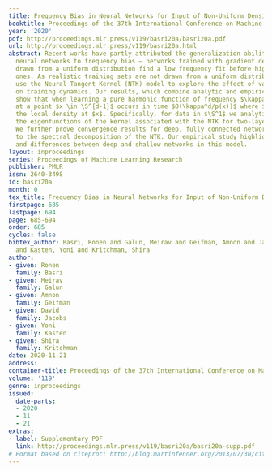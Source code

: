 ```yaml
---
title: Frequency Bias in Neural Networks for Input of Non-Uniform Density
booktitle: Proceedings of the 37th International Conference on Machine Learning
year: '2020'
pdf: http://proceedings.mlr.press/v119/basri20a/basri20a.pdf
url: http://proceedings.mlr.press/v119/basri20a.html
abstract: Recent works have partly attributed the generalization ability of over-parameterized
  neural networks to frequency bias – networks trained with gradient descent on data
  drawn from a uniform distribution find a low frequency fit before high frequency
  ones. As realistic training sets are not drawn from a uniform distribution, we here
  use the Neural Tangent Kernel (NTK) model to explore the effect of variable density
  on training dynamics. Our results, which combine analytic and empirical observations,
  show that when learning a pure harmonic function of frequency $\kappa$, convergence
  at a point $x \in \S^{d-1}$ occurs in time $O(\kappa^d/p(x))$ where $p(x)$ denotes
  the local density at $x$. Specifically, for data in $\S^1$ we analytically derive
  the eigenfunctions of the kernel associated with the NTK for two-layer networks.
  We further prove convergence results for deep, fully connected networks with respect
  to the spectral decomposition of the NTK. Our empirical study highlights similarities
  and differences between deep and shallow networks in this model.
layout: inproceedings
series: Proceedings of Machine Learning Research
publisher: PMLR
issn: 2640-3498
id: basri20a
month: 0
tex_title: Frequency Bias in Neural Networks for Input of Non-Uniform Density
firstpage: 685
lastpage: 694
page: 685-694
order: 685
cycles: false
bibtex_author: Basri, Ronen and Galun, Meirav and Geifman, Amnon and Jacobs, David
  and Kasten, Yoni and Kritchman, Shira
author:
- given: Ronen
  family: Basri
- given: Meirav
  family: Galun
- given: Amnon
  family: Geifman
- given: David
  family: Jacobs
- given: Yoni
  family: Kasten
- given: Shira
  family: Kritchman
date: 2020-11-21
address: 
container-title: Proceedings of the 37th International Conference on Machine Learning
volume: '119'
genre: inproceedings
issued:
  date-parts:
  - 2020
  - 11
  - 21
extras:
- label: Supplementary PDF
  link: http://proceedings.mlr.press/v119/basri20a/basri20a-supp.pdf
# Format based on citeproc: http://blog.martinfenner.org/2013/07/30/citeproc-yaml-for-bibliographies/
---
```

